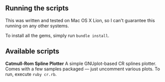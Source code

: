 ## Running the scripts

This was written and tested on Mac OS X Lion, so I can't guarantee this running
on any other systems.

To install all the gems, simply run `bundle install`.

## Available scripts

__Catmull-Rom Spline Plotter__ A simple GNUplot-based CR splines plotter. Comes
with a few samples packaged — just uncomment various plots. To run, execute
`ruby cr.rb`.

